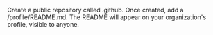 Create a public repository called .github. Once created, add a /profile/README.md. The README will appear on your organization's profile, visible to anyone.
